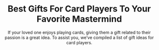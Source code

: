 ---
layout: post
title: Best Gifts For Card Players To Your Favorite Mastermind
subtitle: If your loved one enjoys playing cards, giving them a gift related to their passion is a great idea. To assist you, we’ve compiled a list of&nbsp;gift ideas for card players.
header-img: "img/post/2023/09/copied/medium_gifts_for_card_players_38e1ad2055.jpg"
header-style: text
permalink: "/gifts-for-card-players/"
catalog: true
tags:
  - Recipients 
  - Men
---    